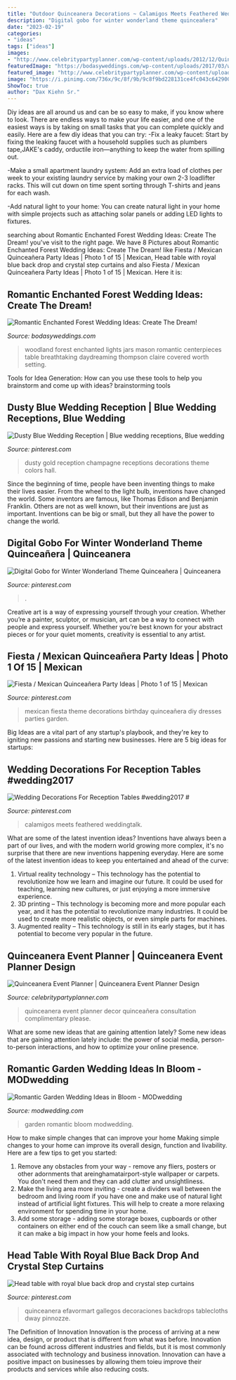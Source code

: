 ```yaml
---
title: "Outdoor Quinceanera Decorations ~ Calamigos Meets Feathered Weddingtalk"
description: "Digital gobo for winter wonderland theme quinceañera"
date: "2023-02-19"
categories:
- "ideas"
tags: ["ideas"]
images:
- "http://www.celebritypartyplanner.com/wp-content/uploads/2012/12/Quinceanera.Decor_.jpg"
featuredImage: "https://bodasyweddings.com/wp-content/uploads/2017/03/woodland-wedding.jpg"
featured_image: "http://www.celebritypartyplanner.com/wp-content/uploads/2012/12/Quinceanera.Decor_.jpg"
image: "https://i.pinimg.com/736x/9c/8f/9b/9c8f9bd228131ce4fc043c642900b72c.jpg"
ShowToc: true
author: "Dax Kiehn Sr."
---
```



Diy ideas are all around us and can be so easy to make, if you know where to look.
There are endless ways to make your life easier, and one of the easiest ways is by taking on small tasks that you can complete quickly and easily. Here are a few diy ideas that you can try:
-Fix a leaky faucet: Start by fixing the leaking faucet with a household supplies such as plumbers tape,JAKE's caddy, orductile iron—anything to keep the water from spilling out.

-Make a small apartment laundry system: Add an extra load of clothes per week to your existing laundry service by making your own 2-3 loadlifter racks. This will cut down on time spent sorting through T-shirts and jeans for each wash.

-Add natural light to your home: You can create natural light in your home with simple projects such as attaching solar panels or adding LED lights to fixtures.

	

		
searching about Romantic Enchanted Forest Wedding Ideas: Create The Dream! you've visit to the right page. We have 8 Pictures about Romantic Enchanted Forest Wedding Ideas: Create The Dream! like Fiesta / Mexican Quinceañera Party Ideas | Photo 1 of 15 | Mexican, Head table with royal blue back drop and crystal step curtains and also Fiesta / Mexican Quinceañera Party Ideas | Photo 1 of 15 | Mexican. Here it is:
		
    
## Romantic Enchanted Forest Wedding Ideas: Create The Dream!

<img loading=lazy src="https://bodasyweddings.com/wp-content/uploads/2017/03/woodland-wedding.jpg" onerror="this.onerror=null;this.src='https://tse2.mm.bing.net/th?id=OIP.hlK2DyYxEuZ4m4bSAnpzVgHaLG&amp;pid=15.1';" alt="Romantic Enchanted Forest Wedding Ideas: Create The Dream!">

_Source: bodasyweddings.com_

>woodland forest enchanted lights jars mason romantic centerpieces table breathtaking daydreaming thompson claire covered worth setting. 

	

Tools for Idea Generation: How can you use these tools to help you brainstorm and come up with ideas?
brainstorming tools 
    
## Dusty Blue Wedding Reception | Blue Wedding Receptions, Blue Wedding

<img loading=lazy src="https://i.pinimg.com/originals/dd/88/60/dd8860cfc4f27617ea9729c953eb18a8.jpg" onerror="this.onerror=null;this.src='https://tse3.mm.bing.net/th?id=OIP.V2ydXv520Ef2K5vzzIk2SQHaLH&amp;pid=15.1';" alt="Dusty Blue Wedding Reception | Blue wedding receptions, Blue wedding">

_Source: pinterest.com_

>dusty gold reception champagne receptions decorations theme colors hall. 

	

Since the beginning of time, people have been inventing things to make their lives easier. From the wheel to the light bulb, inventions have changed the world. Some inventors are famous, like Thomas Edison and Benjamin Franklin. Others are not as well known, but their inventions are just as important. Inventions can be big or small, but they all have the power to change the world.

    
## Digital Gobo For Winter Wonderland Theme Quinceañera | Quinceanera

<img loading=lazy src="https://i.pinimg.com/originals/e9/1a/24/e91a24aa965a2c2c59408e5256f86e66.jpg" onerror="this.onerror=null;this.src='https://tse3.mm.bing.net/th?id=OIP.e6sGJCsMf1zmIBa44P0IFQHaNK&amp;pid=15.1';" alt="Digital Gobo for Winter Wonderland Theme Quinceañera | Quinceanera">

_Source: pinterest.com_

>. 

	

Creative art is a way of expressing yourself through your creation. Whether you’re a painter, sculptor, or musician, art can be a way to connect with people and express yourself. Whether you’re best known for your abstract pieces or for your quiet moments, creativity is essential to any artist.

    
## Fiesta / Mexican Quinceañera Party Ideas | Photo 1 Of 15 | Mexican

<img loading=lazy src="https://i.pinimg.com/736x/e3/37/ff/e337ffd662f4b5e0dfb44c8b527c3b00.jpg" onerror="this.onerror=null;this.src='https://tse1.mm.bing.net/th?id=OIP.Qgo4pUXdw9VEbS3G5jYoSgHaJQ&amp;pid=15.1';" alt="Fiesta / Mexican Quinceañera Party Ideas | Photo 1 of 15 | Mexican">

_Source: pinterest.com_

>mexican fiesta theme decorations birthday quinceañera diy dresses parties garden. 

	

Big Ideas are a vital part of any startup's playbook, and they're key to igniting new passions and starting new businesses. Here are 5 big ideas for startups: 

    
## Wedding Decorations For Reception Tables #wedding2017 #

<img loading=lazy src="https://i.pinimg.com/736x/9c/8f/9b/9c8f9bd228131ce4fc043c642900b72c.jpg" onerror="this.onerror=null;this.src='https://tse1.mm.bing.net/th?id=OIP.ITElmJVwu2YoeAG1dYBH6AHaLH&amp;pid=15.1';" alt="Wedding Decorations For Reception Tables #wedding2017 #">

_Source: pinterest.com_

>calamigos meets feathered weddingtalk. 

	

What are some of the latest invention ideas?
Inventions have always been a part of our lives, and with the modern world growing more complex, it's no surprise that there are new inventions happening everyday. Here are some of the latest invention ideas to keep you entertained and ahead of the curve: 
1. Virtual reality technology – This technology has the potential to revolutionize how we learn and imagine our future. It could be used for teaching, learning new cultures, or just enjoying a more immersive experience. 
2. 3D printing – This technology is becoming more and more popular each year, and it has the potential to revolutionize many industries. It could be used to create more realistic objects, or even simple parts for machines. 
3. Augmented reality – This technology is still in its early stages, but it has potential to become very popular in the future.

    
## Quinceanera Event Planner | Quinceanera Event Planner Design

<img loading=lazy src="http://www.celebritypartyplanner.com/wp-content/uploads/2012/12/Quinceanera.Decor_.jpg" onerror="this.onerror=null;this.src='https://tse4.mm.bing.net/th?id=OIP.ZpUTEnXXIBn2v_CBFzHhkAHaGk&amp;pid=15.1';" alt="Quinceanera Event Planner | Quinceanera Event Planner Design">

_Source: celebritypartyplanner.com_

>quinceanera event planner decor quinceañera consultation complimentary please. 

	

What are some new ideas that are gaining attention lately?
Some new ideas that are gaining attention lately include: the power of social media, person-to-person interactions, and how to optimize your online presence.

    
## Romantic Garden Wedding Ideas In Bloom - MODwedding

<img loading=lazy src="https://www.modwedding.com/wp-content/uploads/garden-wedding-ideas-3-09082015-ky.jpg" onerror="this.onerror=null;this.src='https://tse2.mm.bing.net/th?id=OIP.8uJCIuJoGBIGMPoUIf4hiwHaLH&amp;pid=15.1';" alt="Romantic Garden Wedding Ideas in Bloom - MODwedding">

_Source: modwedding.com_

>garden romantic bloom modwedding. 

	

How to make simple changes that can improve your home
Making simple changes to your home can improve its overall design, function and livability. Here are a few tips to get you started: 
1. Remove any obstacles from your way - remove any fliers, posters or other adornments that areinghamatairport-style wallpaper or carpets. You don't need them and they can add clutter and unsightliness. 
2. Make the living area more inviting - create a dividers wall between the bedroom and living room if you have one and make use of natural light instead of artificial light fixtures. This will help to create a more relaxing environment for spending time in your home. 
3. Add some storage - adding some storage boxes, cupboards or other containers on either end of the couch can seem like a small change, but it can make a big impact in how your home feels and looks.

    
## Head Table With Royal Blue Back Drop And Crystal Step Curtains

<img loading=lazy src="https://s-media-cache-ak0.pinimg.com/736x/94/f7/ed/94f7ed73cfb79ed7a2efd8c52d8ab1da.jpg" onerror="this.onerror=null;this.src='https://tse2.mm.bing.net/th?id=OIP.gZ5YSapcuqj9lU9-3j_zWAHaJ6&amp;pid=15.1';" alt="Head table with royal blue back drop and crystal step curtains">

_Source: pinterest.com_

>quinceanera efavormart gallegos decoraciones backdrops tablecloths dway pinnozze. 

	

The Definition of Innovation
Innovation is the process of arriving at a new idea, design, or product that is different from what was before. Innovation can be found across different industries and fields, but it is most commonly associated with technology and business innovation. Innovation can have a positive impact on businesses by allowing them toieu improve their products and services while also reducing costs.

